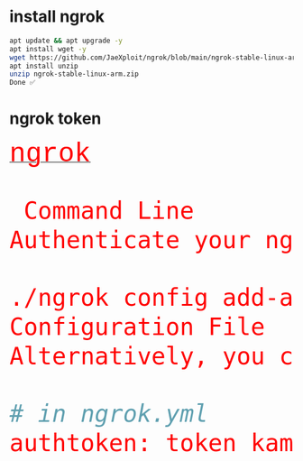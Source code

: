 # install ngrok
```sh
apt update && apt upgrade -y
apt install wget -y 
wget https://github.com/JaeXploit/ngrok/blob/main/ngrok-stable-linux-arm.zip -o ngrok-stable-linux-arm.zip
apt install unzip
unzip ngrok-stable-linux-arm.zip
Done ✅
```
# ngrok token
<a href="https://ngrok.io"> <font face="courier new" size="8" color="red">ngrok</a>
 ```sh
  Command Line
Authenticate your ngrok agent. You only have to do this once. The Authtoken is saved in the default configuration file.

./ngrok config add-authtoken isi token kamu sayang :v
Configuration File
Alternatively, you can directly add the Authtoken to your ngrok.yml configuration file. Use ngrok config edit to open the file.

# in ngrok.yml
authtoken: token kamu sayang muach :v
 ``` 
